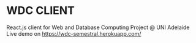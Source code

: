 # WDC CLIENT
React.js client for Web and Database Computing Project @ UNI Adelaide  
Live demo on https://wdc-semestral.herokuapp.com/   